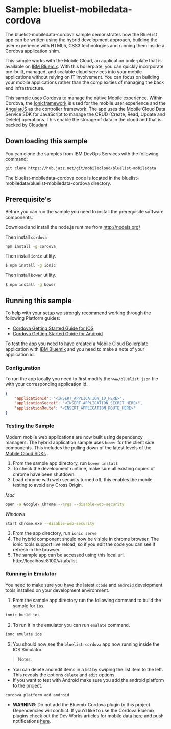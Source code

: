 Sample: bluelist-mobiledata-cordova
===

The bluelist-mobiledata-cordova sample demonstrates how the BlueList app can be written using the hybrid development approach, building the user experience with HTML5, CSS3 technologies and running them inside a Cordova application shim.

This sample works with the Mobile Cloud, an application boilerplate that is available on [IBM Bluemix](https://www.ng.bluemix.net). With this boilerplate, you can quickly incorporate pre-built, managed, and scalable cloud services into your mobile applications without relying on IT involvement. You can focus on building your mobile applications rather than the complexities of managing the back end infrastructure.

This sample uses [Cordova](http://cordova.apache.org/) to manage the native Mobile experience. Within Cordova, the [Ionicframework](https://ionicframework.com) is used for the mobile user experience and the  [AngularJS](https://angularjs.org/) as the controller framework. The app uses the Mobile Cloud Data Service SDK for JavaScript to manage the CRUD (Create, Read, Update and Delete) operations. This enable the storage of data in the cloud and that is backed by  [Cloudant](https://cloudant.com/).

Downloading this sample
---

You can clone the samples from IBM DevOps Services with the following command:

    git clone https://hub.jazz.net/git/mobilecloud/bluelist-mobiledata
	
The bluelist-mobiledata-cordova code is located in the bluelist-mobiledata/bluelist-mobiledata-cordova directory.
	
Prerequisite's
---
Before you can run the sample you need to install the prerequisite software components.

Download and install the node.js runtime from http://nodejs.org/

Then install `cordova`
```bash
npm install -g cordova
```

Then install `ionic` utility.

```bash
$ npm install -g ionic
```

Then install `bower` utility.

```bash
$ npm install -g bower
```

Running this sample
---

To help with your setup we strongly recommend working through the following Platform guides:
* [Cordova Getting Started Guide for IOS](http://cordova.apache.org/docs/en/3.3.0/guide_platforms_ios_index.md.html#iOS%20Platform%20Guide)
* [Cordova Getting Started Guide for Android](http://cordova.apache.org/docs/en/3.3.0/guide_platforms_android_index.md.html#Android%20Platform%20Guide)

To test the app you need to have created a Mobile Cloud Boilerplate application with [IBM Bluemix](http://bluemix.net) and you need to make a note of your application id.

### Configuration

To run the app locally you need to first modify the ```www/bluelist.json``` file with your corresponding application id.

```json
{
    "applicationId": "<INSERT_APPLICATION_ID_HERE>",
    "applicationSecret": "<INSERT_APPLICATION_SECRET_HERE>",
    "applicationRoute": "<INSERT_APPLICATION_ROUTE_HERE>"
}

```
### Testing the Sample
Modern mobile web applications are now built using dependency managers. The hybrid application sample uses   ```bower``` for the client side components. This includes the pulling down of the latest levels of the [Mobile Cloud SDKs](https://hub.jazz.net/user/mobilec) .

1. From the sample app directory, run ```bower install```
2. To check the development runtime, make sure all existing copies of chrome have been shutdown.
3. Load chrome with web security turned off, this enables the mobile testing to avoid any Cross Origin.

_Mac_
```bash
open -a Google\ Chrome --args --disable-web-security
```
_Windows_
```bash
start chrome.exe --disable-web-security
```
3. From the app directory, run ```ionic serve```
4. The hybrid component should now be visible in chrome browser. The ionic tools support live reload, so if you edit the code you can see if refresh in the browser.
5. The sample app can be accessed using this local url. http://localhost:8100/#/tab/list

### Running in Emulator

You need to make sure you have the latest `xcode` and `android` development tools installed on your development environment.

1. From the sample app directory run the following command to build the sample for `ios`.
```bash
ionic build ios
```
2. To run it in the emulator you can run `emulate` command.
```bash
ionc emulate ios
```
3. You should now see the `bluelist-cordova` app now running inside the IOS Simulator.

> Notes.  
* You can delete and edit items in a list by swiping the list item to the left. This reveals the options `delete` and `edit` options.
* If you want to test with Android make sure you add the android platform to the project.
```bash
cordova platform add android
```  
* **WARNING**: Do not add the Bluemix Cordova plugin to this project. Dependencies will conflict. If you'd like to use the Cordova Bluemix plugins check out the Dev Works articles for mobile data [here](http://www.ibm.com/developerworks/mobile/library/mo-bluemix-cordova-plugin/index.html) and push notifications [here](http://www.ibm.com/developerworks/mobile/library/mo-cordova-push-app/index.html).
